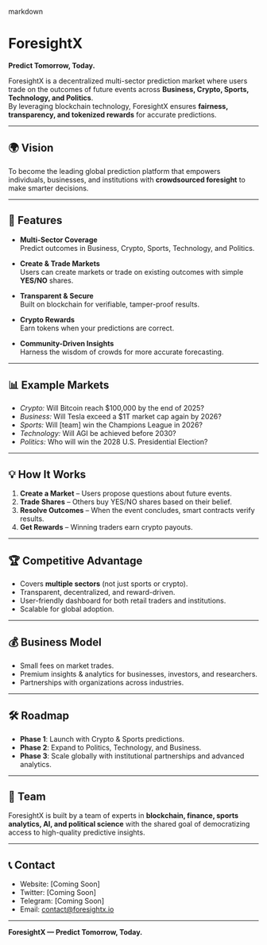 markdown
# ForesightX

**Predict Tomorrow, Today.**

ForesightX is a decentralized multi-sector prediction market where users trade on the outcomes of future events across **Business, Crypto, Sports, Technology, and Politics**.  
By leveraging blockchain technology, ForesightX ensures **fairness, transparency, and tokenized rewards** for accurate predictions.

---

## 🌍 Vision
To become the leading global prediction platform that empowers individuals, businesses, and institutions with **crowdsourced foresight** to make smarter decisions.

---

## 🚀 Features
- **Multi-Sector Coverage**  
  Predict outcomes in Business, Crypto, Sports, Technology, and Politics.

- **Create & Trade Markets**  
  Users can create markets or trade on existing outcomes with simple **YES/NO** shares.

- **Transparent & Secure**  
  Built on blockchain for verifiable, tamper-proof results.

- **Crypto Rewards**  
  Earn tokens when your predictions are correct.

- **Community-Driven Insights**  
  Harness the wisdom of crowds for more accurate forecasting.

---

## 📊 Example Markets
- *Crypto:* Will Bitcoin reach $100,000 by the end of 2025?  
- *Business:* Will Tesla exceed a $1T market cap again by 2026?  
- *Sports:* Will [team] win the Champions League in 2026?  
- *Technology:* Will AGI be achieved before 2030?  
- *Politics:* Who will win the 2028 U.S. Presidential Election?  

---

## 💡 How It Works
1. **Create a Market** – Users propose questions about future events.  
2. **Trade Shares** – Others buy YES/NO shares based on their belief.  
3. **Resolve Outcomes** – When the event concludes, smart contracts verify results.  
4. **Get Rewards** – Winning traders earn crypto payouts.

---

## 🏆 Competitive Advantage
- Covers **multiple sectors** (not just sports or crypto).  
- Transparent, decentralized, and reward-driven.  
- User-friendly dashboard for both retail traders and institutions.  
- Scalable for global adoption.

---

## 💰 Business Model
- Small fees on market trades.  
- Premium insights & analytics for businesses, investors, and researchers.  
- Partnerships with organizations across industries.

---

## 🛠️ Roadmap
- **Phase 1**: Launch with Crypto & Sports predictions.  
- **Phase 2**: Expand to Politics, Technology, and Business.  
- **Phase 3**: Scale globally with institutional partnerships and advanced analytics.

---

## 👥 Team
ForesightX is built by a team of experts in **blockchain, finance, sports analytics, AI, and political science** with the shared goal of democratizing access to high-quality predictive insights.

---

## 📞 Contact
- Website: [Coming Soon]  
- Twitter: [Coming Soon]  
- Telegram: [Coming Soon]  
- Email: contact@foresightx.io  

---

**ForesightX — Predict Tomorrow, Today.**
